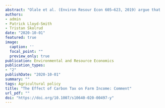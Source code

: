 ```yaml
---
abstract: "Olale et al. (Environ Resour Econ 605–623, 2019) argue that the introduction of a carbon tax substantially reduced farm income in the Canadian province of British Columbia. In this comment, we raise serious concerns with their data, empirical methods, and theory. Most importantly, Olale et al. (2019) assume that the difference in farm income between British Columbia and the rest of Canada would have remained constant over time without the introduction of the carbon tax. We provide evidence that this is unlikely to be true and show that their results disappear when we account for differential trends. We conclude that the estimates in Olale et al. (2019) do not represent the effect of a carbon tax on farm income."
authors:
- admin
- Patrick Lloyd-Smith
- Tristan Skolrud
date: "2020-10-01"
featured: true
image:
  caption: ''
  focal_point: ""
  preview_only: true
publication: Environmental and Resource Economics
publication_types:
- "2"
publishDate: "2020-10-01"
summary: ""
tags: Agricultural policy
title: "The Effect of Carbon Tax on Farm Income: Comment"
url_pdf: ""
doi: "https://doi.org/10.1007/s10640-020-00497-y"
---
```


